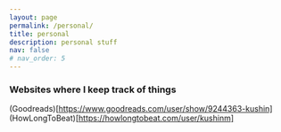 ```yaml
---
layout: page
permalink: /personal/
title: personal
description: personal stuff
nav: false
# nav_order: 5
---
```


### Websites where I keep track of things

(Goodreads)[https://www.goodreads.com/user/show/9244363-kushin]
(HowLongToBeat)[https://howlongtobeat.com/user/kushinm]